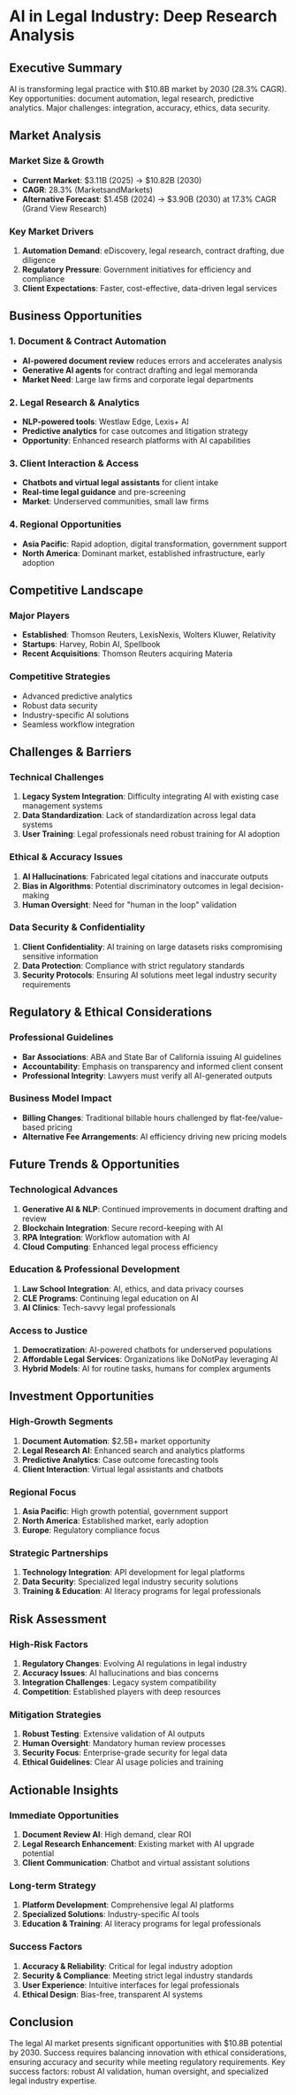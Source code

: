 # AI in Legal Industry: Deep Research Analysis

## Executive Summary
AI is transforming legal practice with $10.8B market by 2030 (28.3% CAGR). Key opportunities: document automation, legal research, predictive analytics. Major challenges: integration, accuracy, ethics, data security.

## Market Analysis

### Market Size & Growth
- **Current Market**: $3.11B (2025) → $10.82B (2030)
- **CAGR**: 28.3% (MarketsandMarkets)
- **Alternative Forecast**: $1.45B (2024) → $3.90B (2030) at 17.3% CAGR (Grand View Research)

### Key Market Drivers
1. **Automation Demand**: eDiscovery, legal research, contract drafting, due diligence
2. **Regulatory Pressure**: Government initiatives for efficiency and compliance
3. **Client Expectations**: Faster, cost-effective, data-driven legal services

## Business Opportunities

### 1. Document & Contract Automation
- **AI-powered document review** reduces errors and accelerates analysis
- **Generative AI agents** for contract drafting and legal memoranda
- **Market Need**: Large law firms and corporate legal departments

### 2. Legal Research & Analytics
- **NLP-powered tools**: Westlaw Edge, Lexis+ AI
- **Predictive analytics** for case outcomes and litigation strategy
- **Opportunity**: Enhanced research platforms with AI capabilities

### 3. Client Interaction & Access
- **Chatbots and virtual legal assistants** for client intake
- **Real-time legal guidance** and pre-screening
- **Market**: Underserved communities, small law firms

### 4. Regional Opportunities
- **Asia Pacific**: Rapid adoption, digital transformation, government support
- **North America**: Dominant market, established infrastructure, early adoption

## Competitive Landscape

### Major Players
- **Established**: Thomson Reuters, LexisNexis, Wolters Kluwer, Relativity
- **Startups**: Harvey, Robin AI, Spellbook
- **Recent Acquisitions**: Thomson Reuters acquiring Materia

### Competitive Strategies
- Advanced predictive analytics
- Robust data security
- Industry-specific AI solutions
- Seamless workflow integration

## Challenges & Barriers

### Technical Challenges
1. **Legacy System Integration**: Difficulty integrating AI with existing case management systems
2. **Data Standardization**: Lack of standardization across legal data systems
3. **User Training**: Legal professionals need robust training for AI adoption

### Ethical & Accuracy Issues
1. **AI Hallucinations**: Fabricated legal citations and inaccurate outputs
2. **Bias in Algorithms**: Potential discriminatory outcomes in legal decision-making
3. **Human Oversight**: Need for "human in the loop" validation

### Data Security & Confidentiality
1. **Client Confidentiality**: AI training on large datasets risks compromising sensitive information
2. **Data Protection**: Compliance with strict regulatory standards
3. **Security Protocols**: Ensuring AI solutions meet legal industry security requirements

## Regulatory & Ethical Considerations

### Professional Guidelines
- **Bar Associations**: ABA and State Bar of California issuing AI guidelines
- **Accountability**: Emphasis on transparency and informed client consent
- **Professional Integrity**: Lawyers must verify all AI-generated outputs

### Business Model Impact
- **Billing Changes**: Traditional billable hours challenged by flat-fee/value-based pricing
- **Alternative Fee Arrangements**: AI efficiency driving new pricing models

## Future Trends & Opportunities

### Technological Advances
1. **Generative AI & NLP**: Continued improvements in document drafting and review
2. **Blockchain Integration**: Secure record-keeping with AI
3. **RPA Integration**: Workflow automation with AI
4. **Cloud Computing**: Enhanced legal process efficiency

### Education & Professional Development
1. **Law School Integration**: AI, ethics, and data privacy courses
2. **CLE Programs**: Continuing legal education on AI
3. **AI Clinics**: Tech-savvy legal professionals

### Access to Justice
1. **Democratization**: AI-powered chatbots for underserved populations
2. **Affordable Legal Services**: Organizations like DoNotPay leveraging AI
3. **Hybrid Models**: AI for routine tasks, humans for complex arguments

## Investment Opportunities

### High-Growth Segments
1. **Document Automation**: $2.5B+ market opportunity
2. **Legal Research AI**: Enhanced search and analytics platforms
3. **Predictive Analytics**: Case outcome forecasting tools
4. **Client Interaction**: Virtual legal assistants and chatbots

### Regional Focus
1. **Asia Pacific**: High growth potential, government support
2. **North America**: Established market, early adoption
3. **Europe**: Regulatory compliance focus

### Strategic Partnerships
1. **Technology Integration**: API development for legal platforms
2. **Data Security**: Specialized legal industry security solutions
3. **Training & Education**: AI literacy programs for legal professionals

## Risk Assessment

### High-Risk Factors
1. **Regulatory Changes**: Evolving AI regulations in legal industry
2. **Accuracy Issues**: AI hallucinations and bias concerns
3. **Integration Challenges**: Legacy system compatibility
4. **Competition**: Established players with deep resources

### Mitigation Strategies
1. **Robust Testing**: Extensive validation of AI outputs
2. **Human Oversight**: Mandatory human review processes
3. **Security Focus**: Enterprise-grade security for legal data
4. **Ethical Guidelines**: Clear AI usage policies and training

## Actionable Insights

### Immediate Opportunities
1. **Document Review AI**: High demand, clear ROI
2. **Legal Research Enhancement**: Existing market with AI upgrade potential
3. **Client Communication**: Chatbot and virtual assistant solutions

### Long-term Strategy
1. **Platform Development**: Comprehensive legal AI platforms
2. **Specialized Solutions**: Industry-specific AI tools
3. **Education & Training**: AI literacy programs for legal professionals

### Success Factors
1. **Accuracy & Reliability**: Critical for legal industry adoption
2. **Security & Compliance**: Meeting strict legal industry standards
3. **User Experience**: Intuitive interfaces for legal professionals
4. **Ethical Design**: Bias-free, transparent AI systems

## Conclusion

The legal AI market presents significant opportunities with $10.8B potential by 2030. Success requires balancing innovation with ethical considerations, ensuring accuracy and security while meeting regulatory requirements. Key success factors: robust AI validation, human oversight, and specialized legal industry expertise. 